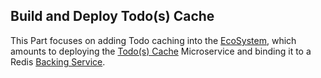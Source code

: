 ## Build and Deploy Todo(s) Cache  

This Part focuses on adding Todo caching into the [EcoSystem](/README.md), which amounts to deploying the [Todo(s) Cache](https://github.com/corbtastik/todos-cache) Microservice and binding it to a Redis [Backing Service](https://12factor.net/backing-services).